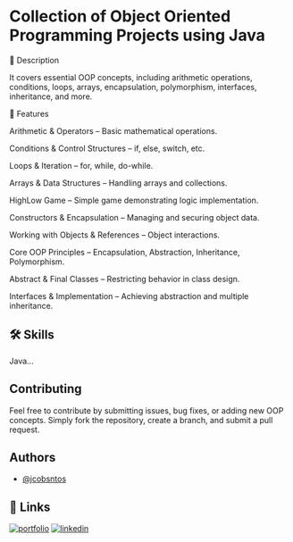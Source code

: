 
# Collection of Object Oriented Programming Projects using Java

📌 Description

It covers essential OOP concepts, including arithmetic operations, conditions, loops, arrays, encapsulation, polymorphism, interfaces, inheritance, and more.

🚀 Features 

Arithmetic & Operators – Basic mathematical operations.

Conditions & Control Structures – if, else, switch, etc.

Loops & Iteration – for, while, do-while.

Arrays & Data Structures – Handling arrays and collections.

HighLow Game – Simple game demonstrating logic implementation.

Constructors & Encapsulation – Managing and securing object data.

Working with Objects & References – Object interactions.

Core OOP Principles – Encapsulation, Abstraction, Inheritance, Polymorphism.

Abstract & Final Classes – Restricting behavior in class design.

Interfaces & Implementation – Achieving abstraction and multiple inheritance.
## 🛠 Skills
Java...


## Contributing

Feel free to contribute by submitting issues, bug fixes, or adding new OOP concepts. Simply fork the repository, create a branch, and submit a pull request.





## Authors

- [@jcobsntos](https://github.com/jcobsntos)


## 🔗 Links
[![portfolio](https://img.shields.io/badge/my_portfolio-000?style=for-the-badge&logo=ko-fi&logoColor=white)](https://github.com/jcobsntos)
[![linkedin](https://img.shields.io/badge/linkedin-0A66C2?style=for-the-badge&logo=linkedin&logoColor=white)](https://www.linkedin.com/jcobsntos)


